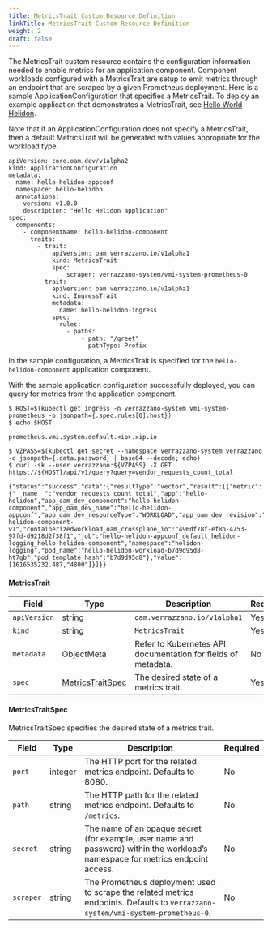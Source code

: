 ```yaml
---
title: MetricsTrait Custom Resource Definition
linkTitle: MetricsTrait Custom Resource Definition
weight: 2
draft: false
---
```

The MetricsTrait custom resource contains the configuration information needed to enable metrics for an application component.  Component workloads configured with a MetricsTrait are setup to emit metrics through an endpoint that are scraped by a given Prometheus deployment.  Here is a sample ApplicationConfiguration that specifies a MetricsTrait.  To deploy an example application that demonstrates a MetricsTrait, see [Hello World Helidon](https://github.com/verrazzano/verrazzano/blob/master/examples/hello-helidon/README.md).

Note that if an ApplicationConfiguration does not specify a MetricsTrait, then a default MetricsTrait will be generated with values appropriate for the workload type.
```
apiVersion: core.oam.dev/v1alpha2
kind: ApplicationConfiguration
metadata:
  name: hello-helidon-appconf
  namespace: hello-helidon
  annotations:
    version: v1.0.0
    description: "Hello Helidon application"
spec:
  components:
    - componentName: hello-helidon-component
      traits:
        - trait:
            apiVersion: oam.verrazzano.io/v1alpha1
            kind: MetricsTrait
            spec:
                scraper: verrazzano-system/vmi-system-prometheus-0
        - trait:
            apiVersion: oam.verrazzano.io/v1alpha1
            kind: IngressTrait
            metadata:
              name: hello-helidon-ingress
            spec:
              rules:
                - paths:
                    - path: "/greet"
                      pathType: Prefix
```
In the sample configuration, a MetricsTrait is specified for the `hello-helidon-component` application component.

With the sample application configuration successfully deployed, you can query for metrics from the application component.
```
$ HOST=$(kubectl get ingress -n verrazzano-system vmi-system-prometheus -o jsonpath={.spec.rules[0].host})
$ echo $HOST

prometheus.vmi.system.default.<ip>.xip.io

$ VZPASS=$(kubectl get secret --namespace verrazzano-system verrazzano -o jsonpath={.data.password} | base64 --decode; echo)
$ curl -sk --user verrazzano:${VZPASS} -X GET https://${HOST}/api/v1/query?query=vendor_requests_count_total

{"status":"success","data":{"resultType":"vector","result":[{"metric":{"__name__":"vendor_requests_count_total","app":"hello-helidon","app_oam_dev_component":"hello-helidon-component","app_oam_dev_name":"hello-helidon-appconf","app_oam_dev_resourceType":"WORKLOAD","app_oam_dev_revision":"hello-helidon-component-v1","containerizedworkload_oam_crossplane_io":"496df78f-ef8b-4753-97fd-d9218d2f38f1","job":"hello-helidon-appconf_default_helidon-logging_hello-helidon-component","namespace":"helidon-logging","pod_name":"hello-helidon-workload-b7d9d95d8-ht7gb","pod_template_hash":"b7d9d95d8"},"value":[1616535232.487,"4800"]}]}}
```

#### MetricsTrait

| Field | Type | Description | Required
| --- | --- | --- | --- |
| `apiVersion` | string | `oam.verrazzano.io/v1alpha1` | Yes |
| `kind` | string | `MetricsTrait` |  Yes |
| `metadata` | ObjectMeta | Refer to Kubernetes API documentation for fields of metadata. |  No |
| `spec` |  [MetricsTraitSpec](#metricstraitspec) | The desired state of a metrics trait. |  Yes |

#### MetricsTraitSpec
MetricsTraitSpec specifies the desired state of a metrics trait.

| Field | Type | Description | Required
| --- | --- | --- | --- |
| `port` | integer | The HTTP port for the related metrics endpoint. Defaults to 8080. | No |
| `path` | string | The HTTP path for the related metrics endpoint. Defaults to `/metrics`. | No |
| `secret` | string | The name of an opaque secret (for example, user name and password) within the workload’s namespace for metrics endpoint access. | No |
| `scraper` | string | The Prometheus deployment used to scrape the related metrics endpoints. Defaults to `verrazzano-system/vmi-system-prometheus-0`. | No |
